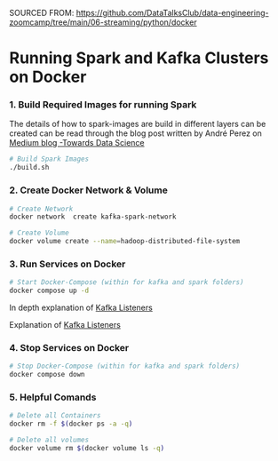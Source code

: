 
SOURCED FROM: https://github.com/DataTalksClub/data-engineering-zoomcamp/tree/main/06-streaming/python/docker

# Running Spark and Kafka Clusters on Docker

### 1. Build Required Images for running Spark

The details of how to spark-images are build in different layers can be created can be read through 
the blog post written by André Perez on [Medium blog -Towards Data Science](https://towardsdatascience.com/apache-spark-cluster-on-docker-ft-a-juyterlab-interface-418383c95445)

```bash
# Build Spark Images
./build.sh 
```

### 2. Create Docker Network & Volume

```bash
# Create Network
docker network  create kafka-spark-network

# Create Volume
docker volume create --name=hadoop-distributed-file-system
```

### 3. Run Services on Docker
```bash
# Start Docker-Compose (within for kafka and spark folders)
docker compose up -d
```
In depth explanation of [Kafka Listeners](https://www.confluent.io/blog/kafka-listeners-explained/)

Explanation of [Kafka Listeners](https://www.confluent.io/blog/kafka-listeners-explained/)

### 4. Stop Services on Docker
```bash
# Stop Docker-Compose (within for kafka and spark folders)
docker compose down
```

### 5. Helpful Comands
```bash
# Delete all Containers
docker rm -f $(docker ps -a -q)

# Delete all volumes
docker volume rm $(docker volume ls -q)
```

